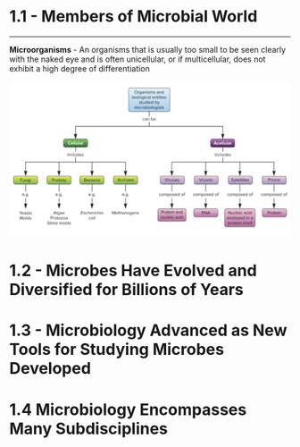 
# 1.1 - Members of Microbial World

---
**Microorganisms** - An organisms that is usually too small to be seen clearly with the naked eye and is often unicellular, or if multicellular, does not exhibit a high degree of differentiation

![](images/Pasted%20image%2020250507113926.png)
# 1.2 - Microbes Have Evolved and Diversified for Billions of Years
# 1.3 - Microbiology Advanced as New Tools for Studying Microbes  Developed
# 1.4 Microbiology Encompasses Many Subdisciplines
